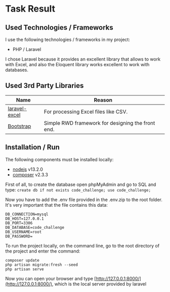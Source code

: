 # Task Result

## Used Technologies / Frameworks
I use the following technologies / frameworks in my project:

- PHP / Laravel

I chose Laravel because it provides an excellent library that allows to work
with Excel, and also the Eloquent library works excellent to work with databases.

## Used 3rd Party Libraries
Name | Reason
--- | ---
[laravel-excel](https://laravel-excel.com/) | For processing Excel files like CSV.
[Bootstrap](https://getbootstrap.com/) | Simple RWD framework for designing the front end.

## Installation / Run
The following components must be installed locally:
- [nodejs](https://nodejs.org/en/) v13.2.0
- [composer](https://getcomposer.org/download/)  v2.3.3

First of all, to create the database open phpMyAdmin and go to SQL and type:
`
create db if not exists code_challenge;
use code_challenge;
`

Now you have to add the .env file provided in the .env.zip to the root folder. It's very important that the file contains this data:
```
DB_CONNECTION=mysql
DB_HOST=127.0.0.1
DB_PORT=3306
DB_DATABASE=code_challenge
DB_USERNAME=root
DB_PASSWORD=
```

To run the project locally, on the command line, go to the root directory of the project and enter the command:

```
composer update
php artisan migrate:fresh --seed
php artisan serve
```

Now you can open your browser and type [http://127.0.0.1:8000/](http://127.0.0.1:8000/), which is the local server provided by laravel

